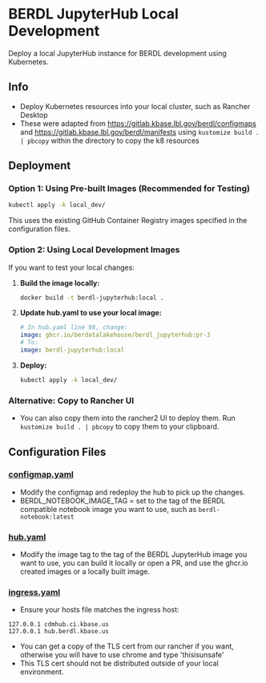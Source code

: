 # BERDL JupyterHub Local Development

Deploy a local JupyterHub instance for BERDL development using Kubernetes.

## Info
* Deploy Kubernetes resources into your local cluster, such as Rancher Desktop
* These were adapted from https://gitlab.kbase.lbl.gov/berdl/configmaps and https://gitlab.kbase.lbl.gov/berdl/manifests using `kustomize build . | pbcopy` within the directory to copy the k8 resources 

## Deployment

### Option 1: Using Pre-built Images (Recommended for Testing)

```bash
kubectl apply -k local_dev/
```

This uses the existing GitHub Container Registry images specified in the configuration files.

### Option 2: Using Local Development Images

If you want to test your local changes:

1. **Build the image locally:**
   ```bash
   docker build -t berdl-jupyterhub:local .
   ```

2. **Update hub.yaml to use your local image:**
   ```yaml
   # In hub.yaml line 98, change:
   image: ghcr.io/berdatalakehouse/berdl_jupyterhub:pr-3
   # To:
   image: berdl-jupyterhub:local
   ```

3. **Deploy:**
   ```bash
   kubectl apply -k local_dev/
   ```

### Alternative: Copy to Rancher UI
* You can also copy them into the rancher2 UI to deploy them. Run `kustomize build . | pbcopy` to copy them to your clipboard.

## Configuration Files

### [configmap.yaml](configmap.yaml)
* Modify the configmap and redeploy the hub to pick up the changes.
* BERDL_NOTEBOOK_IMAGE_TAG = set to the tag of the BERDL compatible notebook image you want to use, such as `berdl-notebook:latest`

### [hub.yaml](hub.yaml)
* Modify the image tag to the tag of the BERDL JupyterHub image you want to use, you can build it locally or open a PR, and use the ghcr.io created images or a locally built image.

### [ingress.yaml](ingress.yaml)
* Ensure your hosts file matches the ingress host:
```
127.0.0.1 cdmhub.ci.kbase.us
127.0.0.1 hub.berdl.kbase.us
```
* You can get a copy of the TLS cert from our rancher if you want, otherwise you will have to use chrome and type 'thisisunsafe'
* This TLS cert should not be distributed outside of your local environment.